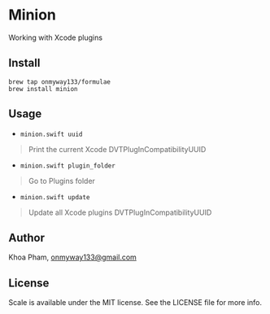 # Minion
Working with Xcode plugins

## Install

```
brew tap onmyway133/formulae
brew install minion
```

## Usage

- `minion.swift uuid`
> Print the current Xcode DVTPlugInCompatibilityUUID

- `minion.swift plugin_folder`
> Go to Plugins folder

- `minion.swift update`
> Update all Xcode plugins DVTPlugInCompatibilityUUID

## Author

Khoa Pham, onmyway133@gmail.com

## License

Scale is available under the MIT license. See the LICENSE file for more info.